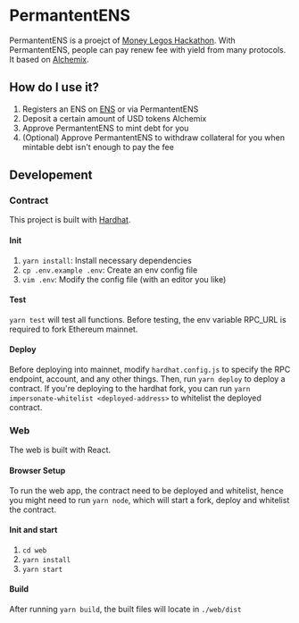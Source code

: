 # PermantentENS

PermantentENS is a proejct of [Money Legos Hackathon](https://gitcoin.co/hackathon/moneylegos/). With PermantentENS, people can pay renew fee with yield from many protocols. It based on [Alchemix](https://alchemix.fi).

## How do I use it?

1. Registers an ENS on [ENS](https://ens.domain) or via PermantentENS
2. Deposit a certain amount of USD tokens Alchemix
3. Approve PermantentENS to mint debt for you
4. (Optional) Approve PermantentENS to withdraw collateral for you when mintable debt isn't enough to pay the fee

## Developement

### Contract

This project is built with [Hardhat](https://hardhat.org).

#### Init

1. `yarn install`: Install necessary dependencies
2. `cp .env.example .env`: Create an env config file
3. `vim .env`: Modify the config file (with an editor you like)

#### Test

`yarn test` will test all functions. Before testing, the env variable RPC_URL is required to fork Ethereum mainnet.

#### Deploy

Before deploying into mainnet, modify `hardhat.config.js` to specify the RPC endpoint, account, and any other things. Then, run `yarn deploy` to deploy a contract.
If you're deploying to the hardhat fork, you can run `yarn impersonate-whitelist <deployed-address>` to whitelist the deployed contract.

### Web

The web is built with React.

#### Browser Setup

To run the web app, the contract need to be deployed and whitelist, hence you might need to run `yarn node`, which will start a fork, deploy and whitelist the contract.

#### Init and start

1. `cd web`
2. `yarn install`
3. `yarn start`

#### Build

After running `yarn build`, the built files will locate in `./web/dist`
